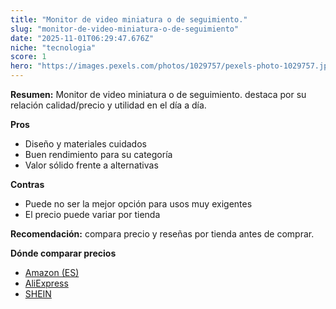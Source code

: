 ```yaml
---
title: "Monitor de video miniatura o de seguimiento."
slug: "monitor-de-video-miniatura-o-de-seguimiento"
date: "2025-11-01T06:29:47.676Z"
niche: "tecnologia"
score: 1
hero: "https://images.pexels.com/photos/1029757/pexels-photo-1029757.jpeg?auto=compress&cs=tinysrgb&fit=crop&h=627&w=1200&auto=compress&cs=tinysrgb&w=1200&h=675&fit=crop"
---
```


**Resumen:** Monitor de video miniatura o de seguimiento. destaca por su relación calidad/precio y utilidad en el día a día.

**Pros**
- Diseño y materiales cuidados
- Buen rendimiento para su categoría
- Valor sólido frente a alternativas

**Contras**
- Puede no ser la mejor opción para usos muy exigentes
- El precio puede variar por tienda

**Recomendación:** compara precio y reseñas por tienda antes de comprar.

**Dónde comparar precios**
- [Amazon (ES)](https://www.amazon.es/s?k=Monitor%20de%20video%20miniatura%20o%20de%20seguimiento.&tag=teknovashop25-21)
- [AliExpress](https://www.aliexpress.com/wholesale?SearchText=Monitor%20de%20video%20miniatura%20o%20de%20seguimiento.)
- [SHEIN](https://www.shein.com/pdsearch/Monitor%20de%20video%20miniatura%20o%20de%20seguimiento.)